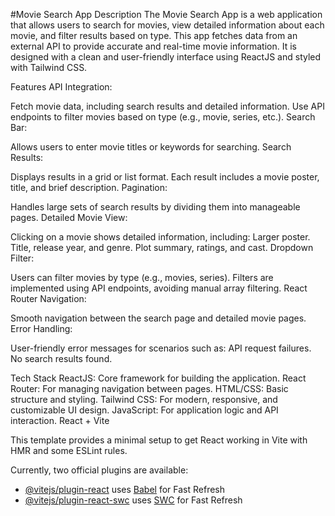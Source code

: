 #Movie Search App
Description
The Movie Search App is a web application that allows users to search for movies, view detailed information about each movie, and filter results based on type. This app fetches data from an external API to provide accurate and real-time movie information. It is designed with a clean and user-friendly interface using ReactJS and styled with Tailwind CSS.

Features
API Integration:

Fetch movie data, including search results and detailed information.
Use API endpoints to filter movies based on type (e.g., movie, series, etc.).
Search Bar:

Allows users to enter movie titles or keywords for searching.
Search Results:

Displays results in a grid or list format.
Each result includes a movie poster, title, and brief description.
Pagination:

Handles large sets of search results by dividing them into manageable pages.
Detailed Movie View:

Clicking on a movie shows detailed information, including:
Larger poster.
Title, release year, and genre.
Plot summary, ratings, and cast.
Dropdown Filter:

Users can filter movies by type (e.g., movies, series).
Filters are implemented using API endpoints, avoiding manual array filtering.
React Router Navigation:

Smooth navigation between the search page and detailed movie pages.
Error Handling:

User-friendly error messages for scenarios such as:
API request failures.
No search results found.

Tech Stack
ReactJS: Core framework for building the application.
React Router: For managing navigation between pages.
HTML/CSS: Basic structure and styling.
Tailwind CSS: For modern, responsive, and customizable UI design.
JavaScript: For application logic and API interaction.
React + Vite

This template provides a minimal setup to get React working in Vite with HMR and some ESLint rules.

Currently, two official plugins are available:

- [@vitejs/plugin-react](https://github.com/vitejs/vite-plugin-react/blob/main/packages/plugin-react/README.md) uses [Babel](https://babeljs.io/) for Fast Refresh
- [@vitejs/plugin-react-swc](https://github.com/vitejs/vite-plugin-react-swc) uses [SWC](https://swc.rs/) for Fast Refresh
